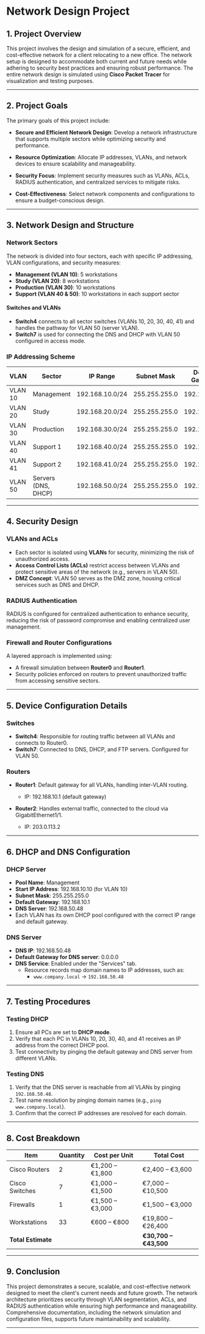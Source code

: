 
# Network Design Project

## 1. Project Overview

This project involves the design and simulation of a secure, efficient, and cost-effective network for a client relocating to a new office. The network setup is designed to accommodate both current and future needs while adhering to security best practices and ensuring robust performance. The entire network design is simulated using **Cisco Packet Tracer** for visualization and testing purposes.

---

## 2. Project Goals

The primary goals of this project include:

- **Secure and Efficient Network Design**: Develop a network infrastructure that supports multiple sectors while optimizing security and performance.
  
- **Resource Optimization**: Allocate IP addresses, VLANs, and network devices to ensure scalability and manageability.
  
- **Security Focus**: Implement security measures such as VLANs, ACLs, RADIUS authentication, and centralized services to mitigate risks.
  
- **Cost-Effectiveness**: Select network components and configurations to ensure a budget-conscious design.

---

## 3. Network Design and Structure

### **Network Sectors**

The network is divided into four sectors, each with specific IP addressing, VLAN configurations, and security measures:

- **Management (VLAN 10)**: 5 workstations  
- **Study (VLAN 20)**: 8 workstations  
- **Production (VLAN 30)**: 10 workstations  
- **Support (VLAN 40 & 50)**: 10 workstations in each support sector  

#### **Switches and VLANs**

- **Switch4** connects to all sector switches (VLANs 10, 20, 30, 40, 41) and handles the pathway for VLAN 50 (server VLAN). 
- **Switch7** is used for connecting the DNS and DHCP with VLAN 50 configured in access mode.

### **IP Addressing Scheme**

| VLAN   | Sector            | IP Range           | Subnet Mask       | Default Gateway  |
|--------|-------------------|--------------------|-------------------|------------------|
| VLAN 10| Management         | 192.168.10.0/24    | 255.255.255.0     | 192.168.10.1      |
| VLAN 20| Study              | 192.168.20.0/24    | 255.255.255.0     | 192.168.20.1      |
| VLAN 30| Production         | 192.168.30.0/24    | 255.255.255.0     | 192.168.30.1      |
| VLAN 40| Support 1          | 192.168.40.0/24    | 255.255.255.0     | 192.168.40.1      |
| VLAN 41| Support 2          | 192.168.41.0/24    | 255.255.255.0     | 192.168.41.1      |
| VLAN 50| Servers (DNS, DHCP)| 192.168.50.0/24    | 255.255.255.0     | 192.168.50.1    |

---

## 4. Security Design

### **VLANs and ACLs**

- Each sector is isolated using **VLANs** for security, minimizing the risk of unauthorized access.
- **Access Control Lists (ACLs)** restrict access between VLANs and protect sensitive areas of the network (e.g., servers in VLAN 50).
- **DMZ Concept**: VLAN 50 serves as the DMZ zone, housing critical services such as DNS and DHCP.

### **RADIUS Authentication**

RADIUS is configured for centralized authentication to enhance security, reducing the risk of password compromise and enabling centralized user management.

### **Firewall and Router Configurations**

A layered approach is implemented using:

- A firewall simulation between **Router0** and **Router1**.
- Security policies enforced on routers to prevent unauthorized traffic from accessing sensitive sectors.

---

## 5. Device Configuration Details

### **Switches**

- **Switch4**: Responsible for routing traffic between all VLANs and connects to Router0.
- **Switch7**: Connected to DNS, DHCP, and FTP servers. Configured for VLAN 50.

### **Routers**

- **Router1**: Default gateway for all VLANs, handling inter-VLAN routing.
  - IP: 192.168.10.1 (default gateway)
  
- **Router2**: Handles external traffic, connected to the cloud via GigabitEthernet1/1.
  - IP: 203.0.113.2

---

## 6. DHCP and DNS Configuration

### **DHCP Server**

- **Pool Name**: Management
- **Start IP Address**: 192.168.10.10 (for VLAN 10)
- **Subnet Mask**: 255.255.255.0
- **Default Gateway**: 192.168.10.1
- **DNS Server**: 192.168.50.48
- Each VLAN has its own DHCP pool configured with the correct IP range and default gateway.

### **DNS Server**

- **DNS IP**: 192.168.50.48
- **Default Gateway for DNS server**: 0.0.0.0
- **DNS Service**: Enabled under the "Services" tab.
  - Resource records map domain names to IP addresses, such as:
    - `www.company.local` → `192.168.50.48`

---

## 7. Testing Procedures

### **Testing DHCP**

1. Ensure all PCs are set to **DHCP mode**.
2. Verify that each PC in VLANs 10, 20, 30, 40, and 41 receives an IP address from the correct DHCP pool.
3. Test connectivity by pinging the default gateway and DNS server from different VLANs.

### **Testing DNS**

1. Verify that the DNS server is reachable from all VLANs by pinging `192.168.50.48`.
2. Test name resolution by pinging domain names (e.g., `ping www.company.local`).
3. Confirm that the correct IP addresses are resolved for each domain.

---

## 8. Cost Breakdown

| Item                | Quantity | Cost per Unit    | Total Cost        |
|---------------------|----------|------------------|-------------------|
| Cisco Routers       | 2        | €1,200 – €1,800  | €2,400 – €3,600   |
| Cisco Switches      | 7        | €1,000 – €1,500  | €7,000 – €10,500  |
| Firewalls           | 1        | €1,500 – €3,000  | €1,500 – €3,000   |
| Workstations        | 33       | €600 – €800      | €19,800 – €26,400 |
| **Total Estimate**  |          |                  | **€30,700 – €43,500** |

---

## 9. Conclusion

This project demonstrates a secure, scalable, and cost-effective network designed to meet the client's current needs and future growth. The network architecture prioritizes security through VLAN segmentation, ACLs, and RADIUS authentication while ensuring high performance and manageability. Comprehensive documentation, including the network simulation and configuration files, supports future maintainability and scalability.

---

